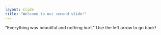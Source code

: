 ```yaml
---
layout: slide
title: "Welcome to our second slide!"
---
```

"Everything was beautiful and nothing hurt."
Use the left arrow to go back!
